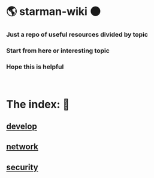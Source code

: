 # 🌎 starman-wiki 🌑

### Just a repo of useful resources divided by topic

### Start from here or interesting topic

### Hope this is helpful
</br>

# The index: 🚀 

## [develop](develop.md)
## [network](network.md)
## [security](security.md)
